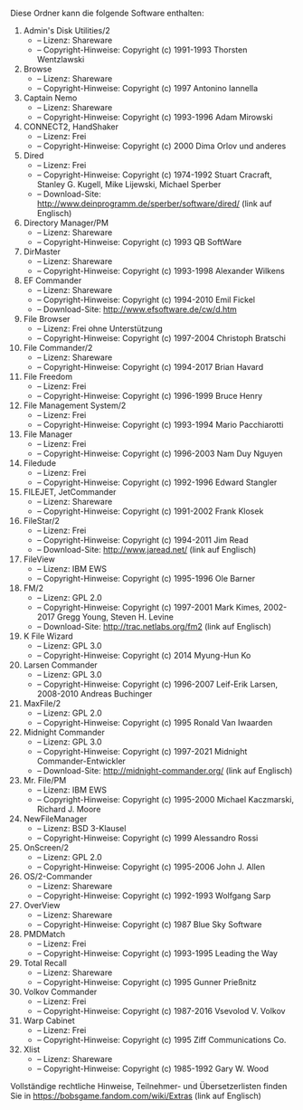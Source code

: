﻿Diese Ordner kann die folgende Software enthalten:

1. Admin's Disk Utilities/2
   - – Lizenz: Shareware
   - – Copyright-Hinweise: Copyright (c) 1991-1993 Thorsten Wentzlawski
2. Browse
   - – Lizenz: Shareware
   - – Copyright-Hinweise: Copyright (c) 1997 Antonino Iannella
3. Captain Nemo
   - – Lizenz: Shareware
   - – Copyright-Hinweise: Copyright (c) 1993-1996 Adam Mirowski
4. CONNECT2, HandShaker
   - – Lizenz: Frei
   - – Copyright-Hinweise: Copyright (c) 2000 Dima Orlov und anderes
5. Dired
   - – Lizenz: Frei
   - – Copyright-Hinweise: Copyright (c) 1974-1992 Stuart Cracraft, Stanley G. Kugell, Mike Lijewski, Michael Sperber
   - – Download-Site: http://www.deinprogramm.de/sperber/software/dired/ (link auf Englisch)
6. Directory Manager/PM
   - – Lizenz: Shareware
   - – Copyright-Hinweise: Copyright (c) 1993 QB SoftWare
7. DirMaster
   - – Lizenz: Shareware
   - – Copyright-Hinweise: Copyright (c) 1993-1998 Alexander Wilkens
8. EF Commander
   - – Lizenz: Shareware
   - – Copyright-Hinweise: Copyright (c) 1994-2010 Emil Fickel
   - – Download-Site: http://www.efsoftware.de/cw/d.htm
9. File Browser
   - – Lizenz: Frei ohne Unterstützung
   - – Copyright-Hinweise: Copyright (c) 1997-2004 Christoph Bratschi
10. File Commander/2
    - – Lizenz: Shareware
    - – Copyright-Hinweise: Copyright (c) 1994-2017 Brian Havard
11. File Freedom
    - – Lizenz: Frei
    - – Copyright-Hinweise: Copyright (c) 1996-1999 Bruce Henry
12. File Management System/2
    - – Lizenz: Frei
    - – Copyright-Hinweise: Copyright (c) 1993-1994 Mario Pacchiarotti
13. File Manager
    - – Lizenz: Frei
    - – Copyright-Hinweise: Copyright (c) 1996-2003 Nam Duy Nguyen
14. Filedude
    - – Lizenz: Frei
    - – Copyright-Hinweise: Copyright (c) 1992-1996 Edward Stangler
15. FILEJET, JetCommander
    - – Lizenz: Shareware
    - – Copyright-Hinweise: Copyright (c) 1991-2002 Frank Klosek
16. FileStar/2
    - – Lizenz: Frei
    - – Copyright-Hinweise: Copyright (c) 1994-2011 Jim Read
    - – Download-Site: http://www.jaread.net/ (link auf Englisch)
17. FileView
    - – Lizenz: IBM EWS
    - – Copyright-Hinweise: Copyright (c) 1995-1996 Ole Barner
18. FM/2
    - – Lizenz: GPL 2.0
    - – Copyright-Hinweise: Copyright (c) 1997-2001 Mark Kimes, 2002-2017 Gregg Young, Steven H. Levine
    - – Download-Site: http://trac.netlabs.org/fm2 (link auf Englisch)
19. K File Wizard
    - – Lizenz: GPL 3.0
    - – Copyright-Hinweise: Copyright (c) 2014 Myung-Hun Ko
20. Larsen Commander
    - – Lizenz: GPL 3.0
    - – Copyright-Hinweise: Copyright (c) 1996-2007 Leif-Erik Larsen, 2008-2010 Andreas Buchinger
21. MaxFile/2
    - – Lizenz: GPL 2.0
    - – Copyright-Hinweise: Copyright (c) 1995 Ronald Van Iwaarden
22. Midnight Commander
    - – Lizenz: GPL 3.0
    - – Copyright-Hinweise: Copyright (c) 1997-2021 Midnight Commander-Entwickler
    - – Download-Site: http://midnight-commander.org/ (link auf Englisch)
23. Mr. File/PM
    - – Lizenz: IBM EWS
    - – Copyright-Hinweise: Copyright (c) 1995-2000 Michael Kaczmarski, Richard J. Moore
24. NewFileManager
    - – Lizenz: BSD 3-Klausel
    - – Copyright-Hinweise: Copyright (c) 1999 Alessandro Rossi
25. OnScreen/2
    - – Lizenz: GPL 2.0
    - – Copyright-Hinweise: Copyright (c) 1995-2006 John J. Allen
26. OS/2-Commander
    - – Lizenz: Shareware
    - – Copyright-Hinweise: Copyright (c) 1992-1993 Wolfgang Sarp
27. OverView
    - – Lizenz: Shareware
    - – Copyright-Hinweise: Copyright (c) 1987 Blue Sky Software
28. PMDMatch
    - – Lizenz: Frei
    - – Copyright-Hinweise: Copyright (c) 1993-1995 Leading the Way
29. Total Recall
    - – Lizenz: Shareware
    - – Copyright-Hinweise: Copyright (c) 1995 Gunner Prießnitz
30. Volkov Commander
    - – Lizenz: Frei
    - – Copyright-Hinweise: Copyright (c) 1987-2016 Vsevolod V. Volkov
31. Warp Cabinet
    - – Lizenz: Frei
    - – Copyright-Hinweise: Copyright (c) 1995 Ziff Communications Co.
32. Xlist
    - – Lizenz: Shareware
    - – Copyright-Hinweise: Copyright (c) 1985-1992 Gary W. Wood

Vollständige rechtliche Hinweise, Teilnehmer- und Übersetzerlisten finden Sie in https://bobsgame.fandom.com/wiki/Extras (link auf Englisch)
